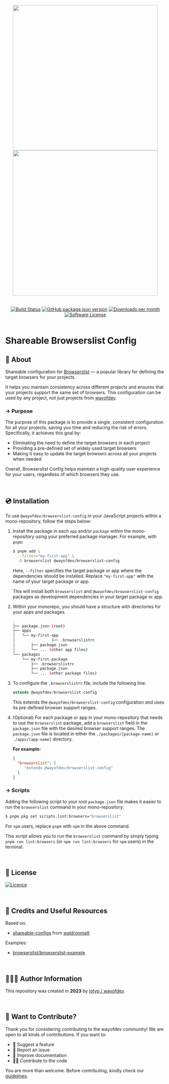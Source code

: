 <br>

<div align="center">
<img width="456" src="https://raw.githubusercontent.com/wayofdev/npm-shareable-configs/master/assets/logo.gh-light-mode-only.png#gh-light-mode-only">
<img width="456" src="https://raw.githubusercontent.com/wayofdev/npm-shareable-configs/master/assets/logo.gh-dark-mode-only.png#gh-dark-mode-only">
</div>
<br>

<br>

<div align="center">
<a href="https://actions-badge.atrox.dev/wayofdev/npm-shareable-configs/goto"><img alt="Build Status" src="https://img.shields.io/endpoint.svg?url=https%3A%2F%2Factions-badge.atrox.dev%2Fwayofdev%2Fnpm-shareable-configs%2Fbadge&style=flat-square"/></a>
<a href="https://www.npmjs.com/package/@wayofdev/browserslist-config"><img alt="GitHub package.json version" src="https://img.shields.io/npm/v/@wayofdev/browserslist-config?style=flat-square"></a>
<a href="https://www.npmjs.com/package/@wayofdev/browserslist-config?activeTab=versions"><img alt="Downloads per month" src="https://img.shields.io/npm/dm/@wayofdev/browserslist-config?style=flat-square"></a>
<a href="LICENSE.md"><img src="https://img.shields.io/github/license/wayofdev/npm-shareable-configs.svg?style=flat-square&color=blue" alt="Software License"/></a>
</div>

<br>

# Shareable Browserslist Config

## 📄 About

Shareable configuration for [Browserslist](https://github.com/browserslist/browserslist) — a popular library for defining the target browsers for your projects.

It helps you maintain consistency across different projects and ensures that your projects support the same set of browsers. This configuration can be used by any project, not just projects from [wayofdev](https://github.com/wayofdev).

### → Purpose

The purpose of this package is to provide a single, consistent configuration for all your projects, saving you time and reducing the risk of errors. Specifically, it achieves this goal by:

- Eliminating the need to define the target browsers in each project
- Providing a pre-defined set of widely used target browsers
- Making it easy to update the target browsers across all your projects when needed

Overall, Browserslist Config helps maintain a high-quality user experience for your users, regardless of which browsers they use.

<br>

## 💿 Installation

To use `@wayofdev/browserslist-config` in your JavaScript projects within a mono-repository, follow the steps below:

1. Install the package in each `app` and/or `package` within the mono-repository using your preferred package manager. For example, with `pnpm`:

   ```bash
   $ pnpm add \
     --filter="my-first-app" \
     -D browserslist @wayofdev/browserslist-config
   ```

   Here, `--filter` specifies the target package or app where the dependencies should be installed. Replace `"my-first-app"` with the name of your target package or app.

   This will install both `browserslist` and `@wayofdev/browserslist-config` packages as development dependencies in your target package or app.

2. Within your monorepo, you should have a structure with directories for your apps and packages.

   ```bash
   .
   ├── package.json (root)
   ├── apps
   │   └── my-first-app
   │				├── .browserslistrc
   │       ├── package.json
   │       └── ... (other app files)
   └── packages
       └── my-first-package
           ├── .browserslistrc
           ├── package.json
           └── ... (other package files)
   ```

3. To configure the `.browserslistrc` file, include the following line:

   ```js
   extends @wayofdev/browserslist-config
   ```

   This extends the `@wayofdev/browserslist-config` configuration and uses its pre-defined browser support ranges.

4. (Optional) For each package or app in your mono-repository that needs to use the `browserslist` package, add a `browserslist` field in the `package.json` file with the desired browser support ranges. The `package.json` file is located in either the `./packages/[package-name]` or `./apps/[app-name]` directory.

   **For example:**

   ```json
   {
     "browserslist": [
        "extends @wayofdev/browserslist-config"
     ]
   }
   ```

### → Scripts

Adding the following script to your root `package.json` file makes it easier to run the `browserslist` command in your mono-repository:

```bash
$ pnpm pkg set scripts.lint:browsers="browserslist"
```

For `npm` users, replace `pnpm` with `npm` in the above command.

This script allows you to run the `browserslist` command by simply typing `pnpm run lint:browsers` (or `npm run lint:browsers` for `npm` users) in the terminal.

<br>

## 🤝 License

[![Licence](https://img.shields.io/github/license/wayofdev/npm-shareable-configs?style=for-the-badge&color=blue)](./LICENSE)

<br>

## 🧱 Credits and Useful Resources

Based on:

- [shareable-configs](https://github.com/waldronmatt/shareable-configs) from [waldronmatt](https://github.com/waldronmatt)

Examples:

- [browserslist/browserslist-example](https://github.com/browserslist/browserslist-example#eslint)

<br>

## 🙆🏼‍♂️ Author Information

This repository was created in **2023** by [lotyp / wayofdev](https://github.com/wayofdev).

<br>

## 🙌 Want to Contribute?

Thank you for considering contributing to the wayofdev community!
We are open to all kinds of contributions. If you want to:

- 🤔 Suggest a feature
- 🐛 Report an issue
- 📖 Improve documentation
- 👨‍💻 Contribute to the code

You are more than welcome. Before contributing, kindly check our [guidelines](https://npm-shareable-configs-docs.wayof.dev/contribution).
